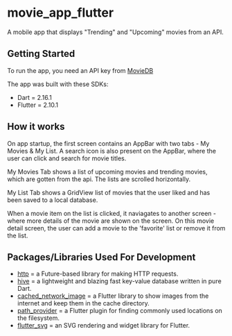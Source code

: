 # movie_app_flutter

A mobile app that displays "Trending" and "Upcoming" movies from an API.

## Getting Started

To run the app, you need an API key from [MovieDB](https://www.themoviedb.org/)

The app was built with these SDKs:
- Dart = 2.16.1
- Flutter = 2.10.1

## How it works
On app startup, the first screen contains an AppBar with two tabs - My Movies & My List.
A search icon is also present on the AppBar, where the user can click and search for movie titles.

My Movies Tab shows a list of upcoming movies and trending movies, which are gotten from the api.
The lists are scrolled horizontally.

My List Tab shows a GridView list of movies that the user liked and has been saved to a local database.

When a movie item on the list is clicked, it naviagates to another screen - where more details of the movie are shown on the screen. On this movie detail screen, the
user can add a movie to the 'favorite' list or remove it from the list.

## Packages/Libraries Used For Development
- [http](https://pub.dev/packages/http) = a Future-based library for making HTTP requests.
- [hive](https://pub.dev/packages/hive) = a lightweight and blazing fast key-value database written in pure Dart.
- [cached_network_image](https://pub.dev/packages/cached_network_image) = a Flutter library to show images from the internet and keep them in the cache directory.
- [path_provider](https://pub.dev/packages/path_provider) = a Flutter plugin for finding commonly used locations on the filesystem.
- [flutter_svg](https://pub.dev/packages/flutter_svg) = an SVG rendering and widget library for Flutter.
